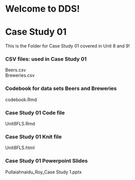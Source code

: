 # Welcome to DDS!
# Case Study 01
This is the Folder for Case Study 01 covered in Unit 8 and 9!

### CSV files: used in Case Study 01
Beers.csv  
Breweries.csv 

### Codebook for data sets Beers and Breweries
codebook.Rmd

### Case Study 01 Code file
Unit8FLS.Rmd

### Case Study 01 Knit file
Unit8FLS.html

### Case Study 01 Powerpoint Slides 
Pullaiahnaidu_Roy_Case Study 1.pptx


